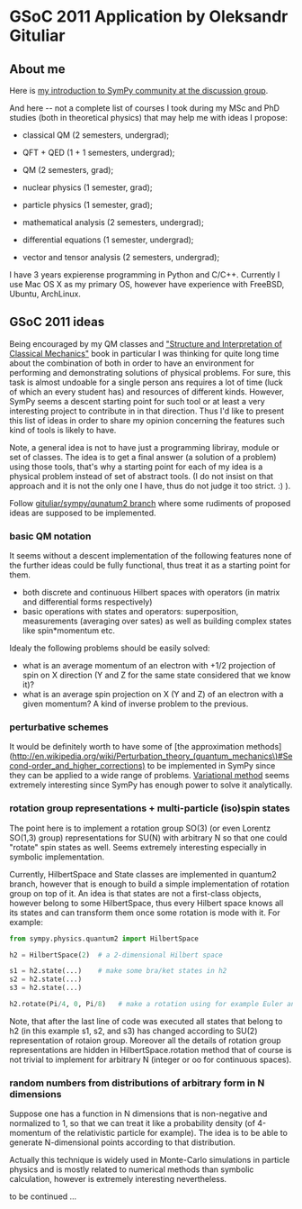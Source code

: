 # GSoC 2011 Application by Oleksandr Gituliar

## About me

Here is [my introduction to SymPy community at the discussion group](http://groups.google.com/group/sympy/browse_thread/thread/bfd38c7d28afe669/7729ff463e00ae41#7729ff463e00ae41).

And here -- not a complete list of courses I took during my MSc and PhD studies
(both in theoretical physics) that may help me with ideas I propose:

* classical QM (2 semesters, undergrad);
* QFT + QED (1 + 1 semesters, undergrad);
* QM (2 semesters, grad);
* nuclear physics (1 semester, grad);
* particle physics (1 semester, grad);

* mathematical analysis (2 semesters, undergrad);
* differential equations (1 semester, undergrad);
* vector and tensor analysis (2 semesters, undergrad);

I have 3 years expierense programming in Python and C/C++. Currently I use Mac OS X
as my primary OS, however have experience with FreeBSD, Ubuntu, ArchLinux.


## GSoC 2011 ideas

Being encouraged by my QM classes and ["Structure and Interpretation of Classical Mechanics"](http://mitpress.mit.edu/SICM/)
book in particular I was thinking for quite long time about the combination of
both in order to have an environment for performing and demonstrating solutions
of physical problems. For sure, this task is almost undoable for a single person
ans requires a lot of time (luck of which an every student has) and resources of
different kinds. However, SymPy seems a descent starting point for such tool
or at least a very interesting project to contribute in in that direction. Thus
I'd like to present this list of ideas in order to share my opinion concerning
the features such kind of tools is likely to have.

Note, a general idea is not to have just a programming libriray, module or set
of classes. The idea is to get a final answer (a solution of a problem) using
those tools, that's why a starting point for each of my idea is a physical problem
instead of set of abstract tools. (I do not insist on that approach and it is not
the only one I have, thus do not judge it too strict. :) ).

Follow [gituliar/sympy/qunatum2 branch](https://github.com/gituliar/sympy/tree/quantum2) where some
rudiments of proposed ideas are supposed to be implemented.


### basic QM notation

It seems without a descent implementation of the following features none of the
further ideas could be fully functional, thus treat it as a starting point for
them.

* both discrete and continuous Hilbert spaces with operators (in matrix and
  differential forms respectively)
* basic operations with states and operators: superposition, measurements (averaging
  over sates) as well as building complex states like spin*momentum etc.

Idealy the following problems should be easily solved:

* what is an average momentum of an electron with +1/2 projection of spin on X
  direction (Y and Z for the same state considered that we know it)?
* what is an average spin projection on X (Y and Z) of an electron with a given
  momentum? A kind of inverse problem to the previous.


### perturbative schemes

It would be definitely worth to have some of [the approximation methods](http://en.wikipedia.org/wiki/Perturbation_theory_(quantum_mechanics\)#Second-order_and_higher_corrections)
to be implemented in SymPy since they can be applied to a wide range of problems.
[Variational method](http://en.wikipedia.org/wiki/Variational_method) seems extremely
interesting since SymPy has enough power to solve it analytically.


### rotation group representations + multi-particle (iso)spin states

The point here is to implement a rotation group SO(3) (or even Lorentz SO(1,3)
group) representations for SU(N) with arbitrary N so that one could "rotate" spin
states as well. Seems extremely interesting especially in symbolic implementation.

Currently, HilbertSpace and State classes are implemented in quantum2 branch, however
that is enough to build a simple implementation of rotation group on top of it. An idea
is that states are not a first-class objects, however belong to some HilbertSpace,
thus every Hilbert space knows all its states and can transform them once some rotation
is mode with it. For example:
```python
from sympy.physics.quantum2 import HilbertSpace

h2 = HilbertSpace(2)  # a 2-dimensional Hilbert space

s1 = h2.state(...)    # make some bra/ket states in h2
s2 = h2.state(...)
s3 = h2.state(...)

h2.rotate(Pi/4, 0, Pi/8)   # make a rotation using for example Euler angles convention
```

Note, that after the last line of code was executed all states that belong to h2 (in this example s1, s2, and s3) has changed according to SU(2) representation of rotaion group. Moreover all the details of rotation group representations are hidden in HilbertSpace.rotation method that of course is not trivial to implement for arbitrary N (integer or oo for continuous spaces).

### random numbers from distributions of arbitrary form in N dimensions

Suppose one has a function in N dimensions that is non-negative and normalized to 1,
so that we can treat it like a probability density (of 4-momentum of the relativistic
particle for example). The idea is to be able to generate N-dimensional points
according to that distribution.

Actually this technique is widely used in Monte-Carlo simulations in particle physics
and is mostly related to numerical methods than symbolic calculation, however is
extremely interesting nevertheless.

to be continued ...